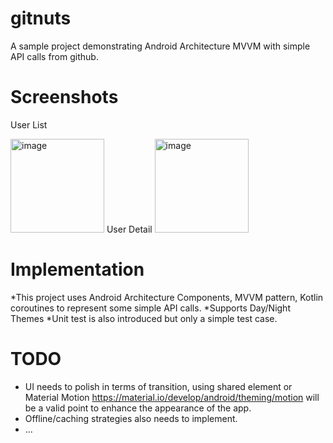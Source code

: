 # gitnuts
A sample project demonstrating Android Architecture MVVM with simple API calls from github.

# Screenshots
User List

<img width="150" alt="image" src="https://user-images.githubusercontent.com/27364092/163408040-27d58fc7-9aab-4184-af50-1b541712c986.png">
User Detail

<img width="150" alt="image" src="https://user-images.githubusercontent.com/27364092/163408208-1190f4c4-9c23-4dbe-9df7-0f20e23d0469.png">

# Implementation
*This project uses Android Architecture Components, MVVM pattern, Kotlin coroutines to represent some simple API calls.
*Supports Day/Night Themes
*Unit test is also introduced but only a simple test case.

# TODO
* UI needs to polish in terms of transition, using shared element or Material Motion https://material.io/develop/android/theming/motion will be a valid point to enhance the appearance of the app.
* Offline/caching strategies also needs to implement.
* ...
